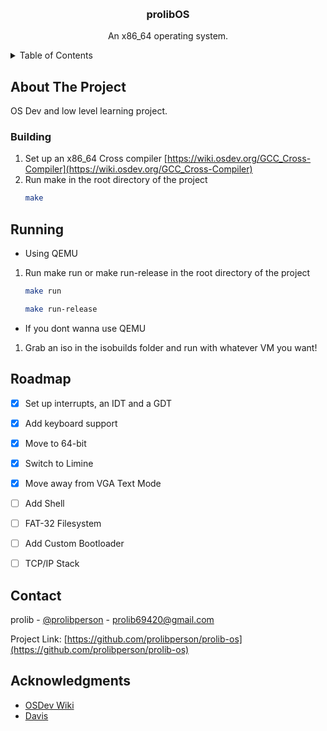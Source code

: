 <a id="readme-top"></a>

<!-- PROJECT NAME -->
<br />
<div align="center">
  <!--<a href="https://github.com/prolibperson/prolib-os">
    <img src="image.png" alt="Logo" width="421" height="305">
  </a>-->

  <h3 align="center">prolibOS</h3>
  <p align="center">
    An x86_64 operating system.
  </p>
</div>

<!-- TABLE OF CONTENTS -->
<details>
  <summary>Table of Contents</summary>
  <ol>
    <li>
      <a href="#about-the-project">About The Project</a>
    </li>
    <li>
      <ul>
        <li><a href="#building">Building</a></li>
        <li><a href="#running">Running</a></li>
      </ul>
    </li>
    <li><a href="#roadmap">Roadmap</a></li>
    <li><a href="#contact">Contact</a></li>
    <li><a href="#acknowledgments">Acknowledgments</a></li>
  </ol>
</details>



<!-- ABOUT THE PROJECT -->
## About The Project

OS Dev and low level learning project.


<!-- GETTING STARTED -->

### Building

1. Set up an x86_64 Cross compiler [https://wiki.osdev.org/GCC_Cross-Compiler](https://wiki.osdev.org/GCC_Cross-Compiler)
2. Run make in the root directory of the project
   ```sh
   make
   ```


<!-- USAGE EXAMPLES -->
## Running

- Using QEMU
1. Run make run or make run-release in the root directory of the project
   ```sh
   make run
   ```
   ```sh
   make run-release
   ```

- If you dont wanna use QEMU
1. Grab an iso in the isobuilds folder and run with whatever VM you want!



<!-- ROADMAP -->
## Roadmap

- [x] Set up interrupts, an IDT and a GDT
- [x] Add keyboard support
- [x] Move to 64-bit
- [x] Switch to Limine
- [x] Move away from VGA Text Mode
- [ ] Add Shell
- [ ] FAT-32 Filesystem
- [ ] Add Custom Bootloader
- [ ] TCP/IP Stack



<!-- CONTACT -->
## Contact

prolib - [@prolibperson](https://twitter.com/prolibperson) - prolib69420@gmail.com

Project Link: [https://github.com/prolibperson/prolib-os](https://github.com/prolibperson/prolib-os)


<!-- ACKNOWLEDGMENTS -->
## Acknowledgments

* [OSDev Wiki](https://wiki.osdev.org/)
* [Davis](https://github.com/zkxjzmswkwl/davis/)